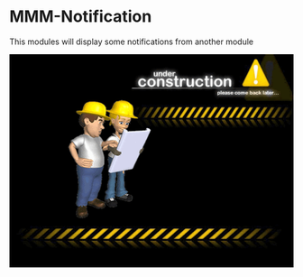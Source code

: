 # MMM-Notification

This modules will display some notifications from another module

![](https://raw.githubusercontent.com/bugsounet/coding/main/underconstruction.gif)
